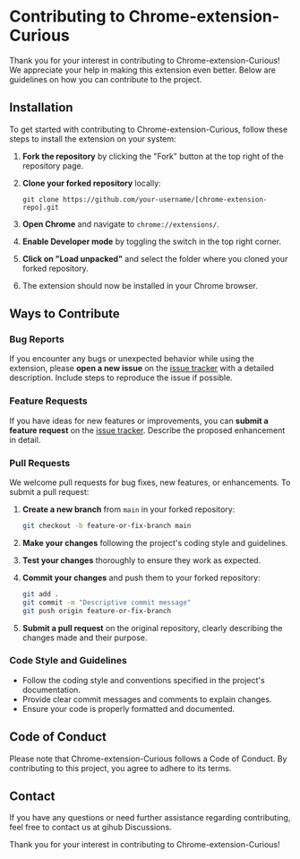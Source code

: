 # Contributing to Chrome-extension-Curious

Thank you for your interest in contributing to Chrome-extension-Curious! We appreciate your help in making this extension even better. Below are guidelines on how you can contribute to the project.

## Installation

To get started with contributing to Chrome-extension-Curious, follow these steps to install the extension on your system:

1. **Fork the repository** by clicking the "Fork" button at the top right of the repository page.

2. **Clone your forked repository** locally:
   ```
   git clone https://github.com/your-username/[chrome-extension-repo].git

   ```

3. **Open Chrome** and navigate to `chrome://extensions/`.

4. **Enable Developer mode** by toggling the switch in the top right corner.

5. **Click on "Load unpacked"** and select the folder where you cloned your forked repository.

6. The extension should now be installed in your Chrome browser.

## Ways to Contribute

### Bug Reports

If you encounter any bugs or unexpected behavior while using the extension, please **open a new issue** on the [issue tracker](link-to-issue-tracker) with a detailed description. Include steps to reproduce the issue if possible.

### Feature Requests

If you have ideas for new features or improvements, you can **submit a feature request** on the [issue tracker](link-to-issue-tracker). Describe the proposed enhancement in detail.

### Pull Requests

We welcome pull requests for bug fixes, new features, or enhancements. To submit a pull request:

1. **Create a new branch** from `main` in your forked repository:
   ```bash
   git checkout -b feature-or-fix-branch main
   ```

2. **Make your changes** following the project's coding style and guidelines.

3. **Test your changes** thoroughly to ensure they work as expected.

4. **Commit your changes** and push them to your forked repository:
   ```bash
   git add .
   git commit -m "Descriptive commit message"
   git push origin feature-or-fix-branch
   ```

5. **Submit a pull request** on the original repository, clearly describing the changes made and their purpose.

### Code Style and Guidelines

- Follow the coding style and conventions specified in the project's documentation.
- Provide clear commit messages and comments to explain changes.
- Ensure your code is properly formatted and documented.

## Code of Conduct

Please note that Chrome-extension-Curious follows a Code of Conduct. By contributing to this project, you agree to adhere to its terms.

## Contact

If you have any questions or need further assistance regarding contributing, feel free to contact us at gihub Discussions.

Thank you for your interest in contributing to Chrome-extension-Curious!
